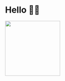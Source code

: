 # Hello 👋🏻

<img height="180em" src="https://github-readme-stats.vercel.app/api?username=tiewweijian&show_icons=true&hide_border=true&&count_private=true&include_all_commits=true" />


